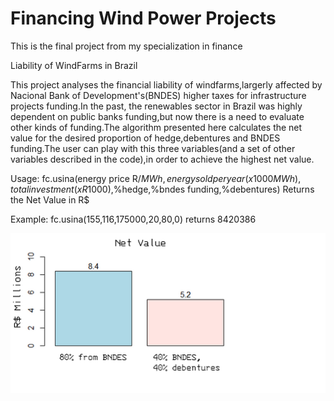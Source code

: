 # Financing Wind Power Projects
This is the final project from my specialization in finance

Liability of WindFarms in Brazil

This project analyses the financial liability of windfarms,largerly
affected by Nacional Bank of Development's(BNDES) higher taxes for
infrastructure projects funding.In the past, the renewables sector in Brazil
was highly dependent on public banks funding,but now there is a need
to evaluate other kinds of funding.The algorithm presented here calculates
the net value for the desired proportion of hedge,debentures and
BNDES funding.The user can play with this three variables(and a set of
other variables described in the code),in order to achieve
the highest net value.

Usage:
fc.usina(energy price R$/MWh,energy sold per year(x 1000 MWh),
total investment(x R$1000),%hedge,%bndes funding,%debentures)
Returns the Net Value in R$

Example:
fc.usina(155,116,175000,20,80,0)
returns 8420386 

![Recompensa no tempo](https://github.com/rodfloripa/Financing_wind_power_projects/blob/master/netvalue.png?raw=true)
